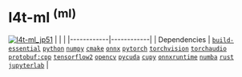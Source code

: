 # l4t-ml <sup>(ml)</sup>

[![`l4t-ml_jp51`](https://github.com/dusty-nv/jetson-containers/actions/workflows/l4t-ml_jp51.yml/badge.svg)](https://github.com/dusty-nv/jetson-containers/actions/workflows/l4t-ml_jp51.yml)
|            |            |
|------------|------------|
| Dependencies | [`build-essential`](/packages/build-essential) [`python`](/packages/python) [`numpy`](/packages/numpy) [`cmake`](/packages/cmake/cmake_pip) [`onnx`](/packages/onnx) [`pytorch`](/packages/pytorch) [`torchvision`](/packages/pytorch/torchvision) [`torchaudio`](/packages/pytorch/torchaudio) [`protobuf:cpp`](/packages/protobuf/protobuf_cpp) [`tensorflow2`](/packages/tensorflow) [`opencv`](/packages/opencv) [`pycuda`](/packages/pycuda) [`cupy`](/packages/cupy) [`onnxruntime`](/packages/onnxruntime) [`numba`](/packages/numba) [`rust`](/packages/rust) [`jupyterlab`](/packages/jupyterlab) |
